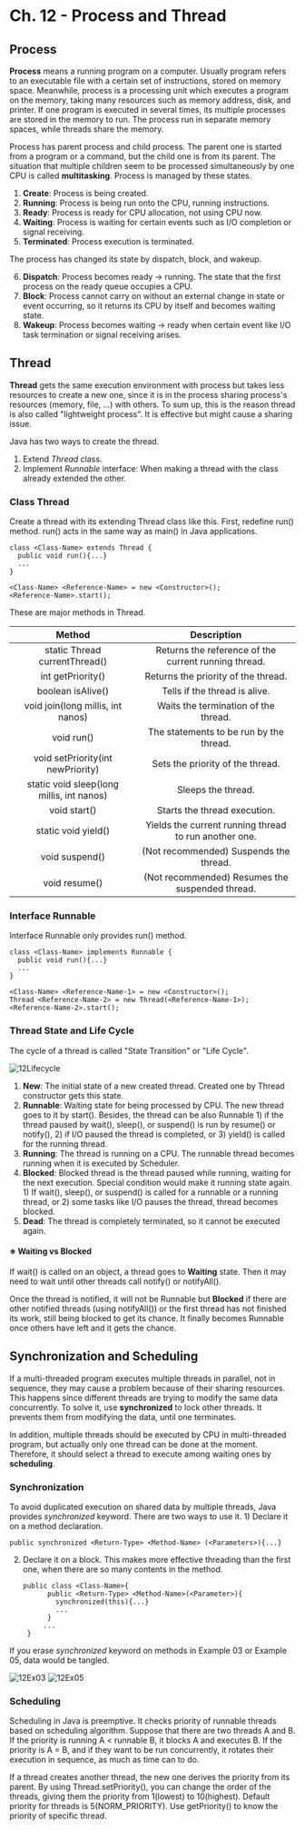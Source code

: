 # Ch. 12 - Process and Thread
## Process
**Process** means a running program on a computer. Usually program refers to an executable file with a certain set of instructions, stored on memory space.
Meanwhile, process is a processing unit which executes a program on the memory, taking many resources such as memory address, disk, and printer. If one program is executed in several times, its multiple processes are stored in the memory to run. The process run in separate memory spaces, while threads share the memory.

Process has parent process and child process. The parent one is started from a program or a command, but the child one is from its parent. The situation that multiple children seem to be processed simultaneously by one CPU is called **multitasking**. Process is managed by these states.

1. **Create**: Process is being created.
2. **Running**: Process is being run onto the CPU, running instructions.
3. **Ready**: Process is ready for CPU allocation, not using CPU now.
4. **Waiting**: Process is waiting for certain events such as I/O completion or signal receiving.
5. **Terminated**: Process execution is terminated.

The process has changed its state by dispatch, block, and wakeup.

6. **Dispatch**: Process becomes ready → running. The state that the first process on the ready queue occupies a CPU.
7. **Block**: Process cannot carry on without an external change in state or event occurring, so it returns its CPU by itself and becomes waiting state.
8. **Wakeup**: Process becomes waiting → ready when certain event like I/O task termination or signal receiving arises.

## Thread
**Thread** gets the same execution environment with process but takes less resources to create a new one, since it is in the process sharing process's resources (memory, file, ...) with others. To sum up, this is the reason thread is also called "lightweight process". It is effective but might cause a sharing issue.

Java has two ways to create the thread.

1. Extend *Thread* class.
2. Implement *Runnable* interface: When making a thread with the class already extended the other.

### Class Thread
Create a thread with its extending Thread class like this. First, redefine run() method. run() acts in the same way as main() in Java applications.

    class <Class-Name> extends Thread {
      public void run(){...}
      ...
    }
    
    <Class-Name> <Reference-Name> = new <Constructor>();
    <Reference-Name>.start();
    
These are major methods in Thread.

| Method | Description |
|:-:|:-:|
| static Thread currentThread() | Returns the reference of the current running thread. |
| int getPriority() | Returns the priority of the thread. |
| boolean isAlive() | Tells if the thread is alive. |
| void join(long millis, int nanos) | Waits the termination of the thread. |
| void run() | The statements to be run by the thread. |
| void setPriority(int newPriority) | Sets the priority of the thread. |
| static void sleep(long millis, int nanos) | Sleeps the thread. |
| void start() | Starts the thread execution. |
| static void yield() | Yields the current running thread to run another one. |
| void suspend() | (Not recommended) Suspends the thread. |
| void resume() | (Not recommended) Resumes the suspended thread. |

### Interface Runnable
Interface Runnable only provides run() method.

    class <Class-Name> implements Runnable {
      public void run(){...}
      ...
    }
    
    <Class-Name> <Reference-Name-1> = new <Constructor>();
    Thread <Reference-Name-2> = new Thread(<Reference-Name-1>);
    <Reference-Name-2>.start();
    
### Thread State and Life Cycle
The cycle of a thread is called "State Transition" or "Life Cycle".

![12Lifecycle](https://user-images.githubusercontent.com/48712088/149791337-93525bb9-81b0-4e6a-8bab-c76ff03c57b7.png)

1. **New**: The initial state of a new created thread. Created one by Thread constructor gets this state.
2. **Runnable**: Waiting state for being processed by CPU. The new thread goes to it by start(). Besides, the thread can be also Runnable 1) if the thread paused by wait(), sleep(), or suspend() is run by resume() or notify(), 2) if I/O paused the thread is completed, or 3) yield() is called for the running thread.
3. **Running**: The thread is running on a CPU. The runnable thread becomes running when it is executed by Scheduler.
4. **Blocked**: Blocked thread is the thread paused while running, waiting for the next execution. Special condition would make it running state again. 1) If wait(), sleep(), or suspend() is called for a runnable or a running thread, or 2) some tasks like I/O pauses the thread, thread becomes blocked.
5. **Dead**: The thread is completely terminated, so it cannot be executed again.

#### ※ Waiting vs Blocked
If wait() is called on an object, a thread goes to **Waiting** state. Then it may need to wait until other threads call notify() or notifyAll().

Once the thread is notified, it will not be Runnable but **Blocked** if there are other notified threads (using notifyAll()) or the first thread has not finished its work, still being blocked to get its chance. It finally becomes Runnable once others have left and it gets the chance.

## Synchronization and Scheduling
If a multi-threaded program executes multiple threads in parallel, not in sequence, they may cause a problem because of their sharing resources. This happens since different threads are trying to modify the same data concurrently. To solve it, use **synchronized** to lock other threads. It prevents them from modifying the data, until one terminates.

In addition, multiple threads should be executed by CPU in multi-threaded program, but actually only one thread can be done at the moment. Therefore, it should select a thread to execute among waiting ones by **scheduling**.

### Synchronization
To avoid duplicated execution on shared data by multiple threads, Java provides *synchronized* keyword. There are two ways to use it. 1) Declare it on a method declaration.

    public synchronized <Return-Type> <Method-Name> (<Parameters>){...}
    
2) Declare it on a block. This makes more effective threading than the first one, when there are so many contents in the method.

       public class <Class-Name>{
             public <Return-Type> <Method-Name>(<Parameter>){
               synchronized(this){...}
               ...
             }
            ...
        }

If you erase *synchronized* keyword on methods in Example 03 or Example 05, data would be tangled.

![12Ex03](https://user-images.githubusercontent.com/48712088/150128863-79fe7e80-2901-470a-9ca3-0bf1b24c8920.png)
![12Ex05](https://user-images.githubusercontent.com/48712088/150128870-2554e33f-26d8-470d-9022-2cb56a086d2c.png)


### Scheduling
Scheduling in Java is preemptive. It checks priority of runnable threads based on scheduling algorithm. Suppose that there are two threads A and B. If the priority is running A < runnable B, it blocks A and executes B. If the priority is A = B, and if they want to be run concurrently, it rotates their execution in sequence, as much as time can to do.

If a thread creates another thread, the new one derives the priority from its parent. By using Thread.setPriority(), you can change the order of the threads, giving them the priority from 1(lowest) to 10(highest). Default priority for threads is 5(NORM_PRIORITY). Use getPriority() to know the priority of specific thread.

